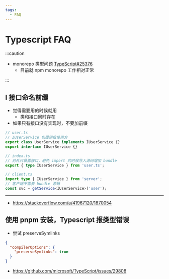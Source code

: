 ```yaml
---
tags:
  - FAQ
---
```


# Typescript FAQ

:::caution

- monorepo 类型问题 [TypeScript#25376](https://github.com/microsoft/TypeScript/issues/25376)
  - 目前就 npm monorepo 工作相对正常

:::

## I 接口命名前缀

- 觉得需要用的时候就用
  - 类和接口同时存在
- 如果只有接口没有实现时，不要加前缀

```ts
// user.ts
// IUserService 仅提供给使用方
export class UserService implements IUserService {}
export interface IUserService {}

// index.ts
// 对外只暴露接口，避免 import 的时候导入源码增加 bundle
export { type IUserService } from 'user.ts';

// client.ts
import type { IUserService } from 'server';
// 客户端不需要 bundle 源码
const svc = getService<IUserService>('user');
```

---

- https://stackoverflow.com/a/41967120/1870054

## 使用 pnpm 安装，Typescript 报类型错误

- 尝试 preserveSymlinks

```json
{
  "compilerOptions": {
    "preserveSymlinks": true
  }
}
```

- https://github.com/microsoft/TypeScript/issues/29808
